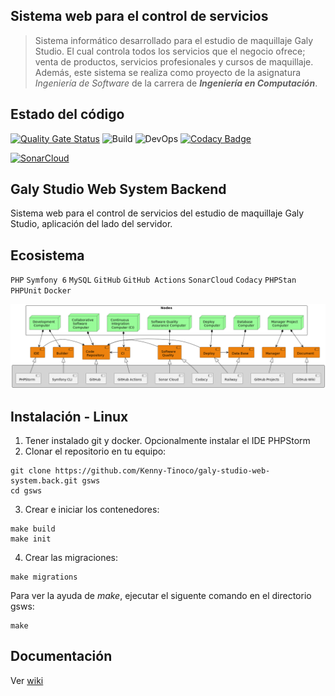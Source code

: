 
## Sistema web para el control de servicios
> Sistema informático desarrollado para el estudio de maquillaje Galy Studio.
> El cual controla todos los servicios que el negocio ofrece; venta de productos, servicios profesionales y cursos de maquillaje. 
> Además, este sistema se realiza como proyecto de la asignatura *Ingeniería de Software* de la carrera de ***Ingeniería en Computación***.

## Estado del código

[![Quality Gate Status](https://sonarcloud.io/api/project_badges/measure?project=Kenny-Tinoco_GalyStudioWebSystem.Back&metric=alert_status)](https://sonarcloud.io/summary/new_code?id=Kenny-Tinoco_GalyStudioWebSystem.Back)
![Build](https://github.com/Kenny-Tinoco/GalyStudioWebSystem.Back/actions/workflows/symfony.yml/badge.svg?branch=develop)
![DevOps](https://github.com/Kenny-Tinoco/GalyStudioWebSystem.Back/actions/workflows/test-sonarcloud.yml/badge.svg)
[![Codacy Badge](https://app.codacy.com/project/badge/Grade/2ff2ef66025b4f30998ee56f2eab927f)](https://www.codacy.com/gh/Kenny-Tinoco/galy-studio-web-system.back/dashboard?utm_source=github.com&amp;utm_medium=referral&amp;utm_content=Kenny-Tinoco/galy-studio-web-system.back&amp;utm_campaign=Badge_Grade)

[![SonarCloud](https://sonarcloud.io/images/project_badges/sonarcloud-black.svg)](https://sonarcloud.io/summary/new_code?id=Kenny-Tinoco_GalyStudioWebSystem.Back)

## Galy Studio Web System Backend

Sistema web para el control de servicios del estudio de maquillaje Galy Studio, aplicación del lado del servidor.

## Ecosistema

`PHP` `Symfony 6` `MySQL` `GitHub` `GitHub Actions` `SonarCloud` `Codacy` `PHPStan` `PHPUnit` `Docker`

![GSWS.Back Ecosystem](https://raw.githubusercontent.com/Kenny-Tinoco/galy-studio-web-system.doc/master/Out/Ecosystem.png)

## Instalación - Linux

1. Tener instalado git y docker. Opcionalmente instalar el IDE PHPStorm
2. Clonar el repositorio en tu equipo:
```text
git clone https://github.com/Kenny-Tinoco/galy-studio-web-system.back.git gsws
cd gsws
```

3. Crear e iniciar los contenedores:
```text
make build 
make init
```
4. Crear las migraciones:
```text
make migrations
```

Para ver la ayuda de *make*, ejecutar el siguente comando en el directorio gsws:
```text
make
```

## Documentación 

Ver [wiki](https://github.com/Kenny-Tinoco/galy-studio-web-system.back/wiki)